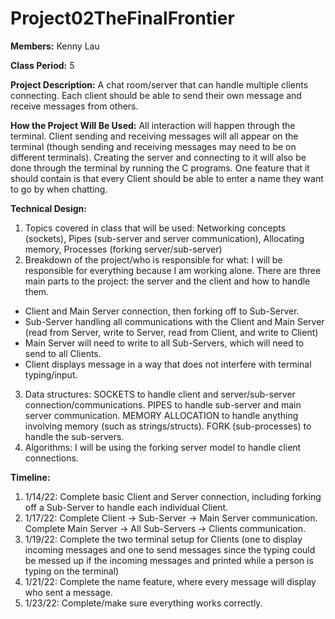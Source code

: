 # Project02TheFinalFrontier

**Members:** Kenny Lau

**Class Period:** 5

**Project Description:** A chat room/server that can handle multiple clients connecting. Each client should be able to send their own message and receive messages from others.

**How the Project Will Be Used:** All interaction will happen through the terminal. Client sending and receiving messages will all appear on the terminal (though sending and receiving messages may need to be on different terminals). Creating the server and connecting to it will also be done through the terminal by running the C programs. One feature that it should contain is that every Client should be able to enter a name they want to go by when chatting.

**Technical Design:**
1. Topics covered in class that will be used: Networking concepts (sockets), Pipes (sub-server and server communication), Allocating memory, Processes (forking server/sub-server)
2. Breakdown of the project/who is responsible for what: I will be responsible for everything because I am working alone. There are three main parts to the project: the server and the client and how to handle them.
- Client and Main Server connection, then forking off to Sub-Server.
- Sub-Server handling all communications with the Client and Main Server (read from Server, write to Server, read from Client, and write to Client)
- Main Server will need to write to all Sub-Servers, which will need to send to all Clients.
- Client displays message in a way that does not interfere with terminal typing/input.
3. Data structures: SOCKETS to handle client and server/sub-server connection/communications. PIPES to handle sub-server and main server communication. MEMORY ALLOCATION to handle anything involving memory (such as strings/structs). FORK (sub-processes) to handle the sub-servers.
4. Algorithms: I will be using the forking server model to handle client connections.

**Timeline:**
1. 1/14/22: Complete basic Client and Server connection, including forking off a Sub-Server to handle each individual Client.
2. 1/17/22: Complete Client -> Sub-Server -> Main Server communication. Complete Main Server -> All Sub-Servers -> Clients communication.
3. 1/19/22: Complete the two terminal setup for Clients (one to display incoming messages and one to send messages since the typing could be messed up if the incoming messages and printed while a person is typing on the terminal)
4. 1/21/22: Complete the name feature, where every message will display who sent a message.
5. 1/23/22: Complete/make sure everything works correctly.
